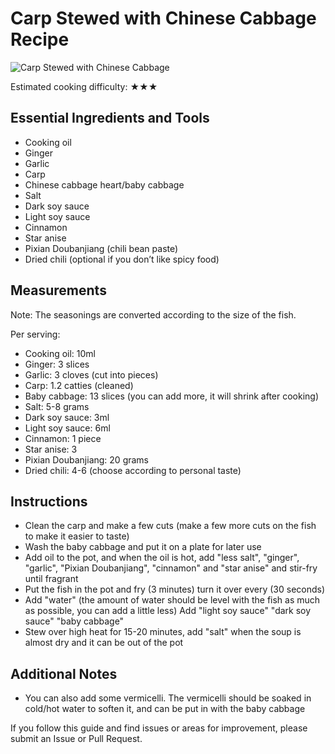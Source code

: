 # Carp Stewed with Chinese Cabbage Recipe

![Carp Stewed with Chinese Cabbage](./鲤鱼炖白菜.jpeg)

Estimated cooking difficulty: ★★★

## Essential Ingredients and Tools

- Cooking oil
- Ginger
- Garlic
- Carp
- Chinese cabbage heart/baby cabbage
- Salt
- Dark soy sauce
- Light soy sauce
- Cinnamon
- Star anise
- Pixian Doubanjiang (chili bean paste)
- Dried chili (optional if you don’t like spicy food)

## Measurements

Note: The seasonings are converted according to the size of the fish.

Per serving:

- Cooking oil: 10ml
- Ginger: 3 slices
- Garlic: 3 cloves (cut into pieces)
- Carp: 1.2 catties (cleaned)
- Baby cabbage: 13 slices (you can add more, it will shrink after cooking)
- Salt: 5-8 grams
- Dark soy sauce: 3ml
- Light soy sauce: 6ml
- Cinnamon: 1 piece
- Star anise: 3
- Pixian Doubanjiang: 20 grams
- Dried chili: 4-6 (choose according to personal taste)

## Instructions

- Clean the carp and make a few cuts (make a few more cuts on the fish to make it easier to taste)
- Wash the baby cabbage and put it on a plate for later use
- Add oil to the pot, and when the oil is hot, add "less salt", "ginger", "garlic", "Pixian Doubanjiang", "cinnamon" and "star anise" and stir-fry until fragrant
- Put the fish in the pot and fry (3 minutes) turn it over every (30 seconds)
- Add "water" (the amount of water should be level with the fish as much as possible, you can add a little less) Add "light soy sauce" "dark soy sauce" "baby cabbage"
- Stew over high heat for 15-20 minutes, add "salt" when the soup is almost dry and it can be out of the pot

## Additional Notes

- You can also add some vermicelli. The vermicelli should be soaked in cold/hot water to soften it, and can be put in with the baby cabbage

If you follow this guide and find issues or areas for improvement, please submit an Issue or Pull Request.
